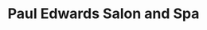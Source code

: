 ---
title: "Paul Edwards Salon and Spa"
url: /londonderry/paul-edwards-salon-and-spa/
shop: Friseur
---